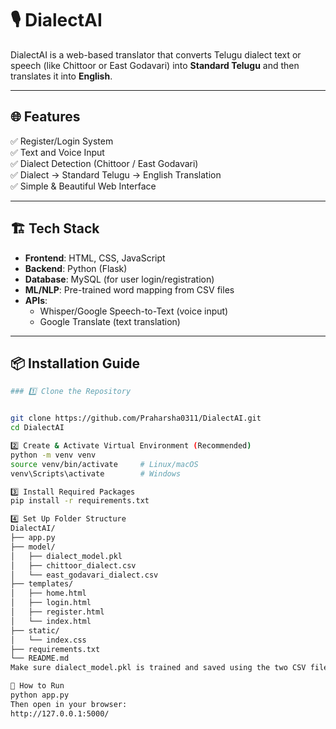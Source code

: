 # 🎙️ DialectAI

DialectAI is a web-based translator that converts Telugu dialect text or speech (like Chittoor or East Godavari) into **Standard Telugu** and then translates it into **English**.

---

## 🌐 Features

✅ Register/Login System  
✅ Text and Voice Input  
✅ Dialect Detection (Chittoor / East Godavari)  
✅ Dialect → Standard Telugu → English Translation  
✅ Simple & Beautiful Web Interface

---

## 🏗️ Tech Stack

- **Frontend**: HTML, CSS, JavaScript  
- **Backend**: Python (Flask)  
- **Database**: MySQL (for user login/registration)  
- **ML/NLP**: Pre-trained word mapping from CSV files  
- **APIs**:
  - Whisper/Google Speech-to-Text (voice input)
  - Google Translate (text translation)

---

## 📦 Installation Guide
```bash
### 1️⃣ Clone the Repository


git clone https://github.com/Praharsha0311/DialectAI.git
cd DialectAI

2️⃣ Create & Activate Virtual Environment (Recommended)
python -m venv venv
source venv/bin/activate     # Linux/macOS
venv\Scripts\activate        # Windows

3️⃣ Install Required Packages
pip install -r requirements.txt

4️⃣ Set Up Folder Structure
DialectAI/
├── app.py
├── model/
│   ├── dialect_model.pkl
│   ├── chittoor_dialect.csv
│   └── east_godavari_dialect.csv
├── templates/
│   ├── home.html
│   ├── login.html
│   ├── register.html
│   └── index.html
├── static/
│   └── index.css
├── requirements.txt
└── README.md
Make sure dialect_model.pkl is trained and saved using the two CSV files.

🚀 How to Run
python app.py
Then open in your browser:
http://127.0.0.1:5000/


